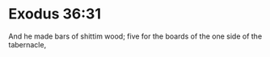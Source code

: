 # Exodus 36:31

And he made bars of shittim wood; five for the boards of the one side of the tabernacle,